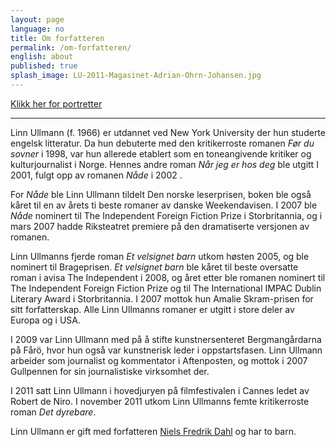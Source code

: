 ```yaml
---
layout: page
language: no
title: Om forfatteren
permalink: /om-forfatteren/
english: about
published: true
splash_image: LU-2011-Magasinet-Adrian-Ohrn-Johansen.jpg
---
```


[Klikk her for portretter](/portretter/)

---
Linn  Ullmann (f. 1966) er utdannet ved New York University der hun studerte engelsk  litteratur. Da hun debuterte med den kritikerroste romanen *Før du sovner* i 1998, var hun allerede etablert som en toneangivende kritiker og  kulturjournalist i Norge. Hennes andre roman *Når jeg er hos deg* ble  utgitt I 2001, fulgt opp av romanen *Nåde* i 2002 . 

For  *Nåde* ble  Linn Ullmann tildelt Den norske  leserprisen, boken ble også kåret til en av årets ti beste romaner av danske  Weekendavisen. I 2007 ble *Nåde* nominert til The Independent Foreign  Fiction Prize i Storbritannia, og i mars 2007 hadde Riksteatret premiere på den  dramatiserte versjonen av romanen. 

Linn  Ullmanns fjerde roman *Et velsignet barn* utkom høsten 2005, og ble  nominert til Brageprisen. *Et velsignet barn* ble kåret til beste  oversatte roman i avisa The Independent i 2008, og året etter ble romanen  nominert til The Independent Foreign Fiction Prize og til The International  IMPAC Dublin Literary Award i Storbritannia. I 2007 mottok hun Amalie  Skram-prisen for sitt forfatterskap. Alle Linn Ullmanns romaner er utgitt i  store deler av Europa og i USA.

I  2009 var Linn Ullmann med på å stifte kunstner&shy;senteret Bergman&shy;gårdarna på Fårö, hvor hun  også var kunstnerisk leder i oppstartsfasen. Linn Ullmann arbeider som  journalist og kommentator i Aftenposten, og mottok i 2007 Gullpennen for sin  journalistiske virksomhet der.

I 2011 satt Linn Ullmann i hovedjuryen på filmfestivalen i Cannes   ledet av Robert de Niro. I  november 2011 utkom  Linn Ullmanns femte kritikerroste roman *Det dyrebare*.

Linn Ullmann er gift  med forfatteren [Niels Fredrik Dahl](http://no.wikipedia.org/wiki/Niels_Fredrik_Dahl) og har to barn.